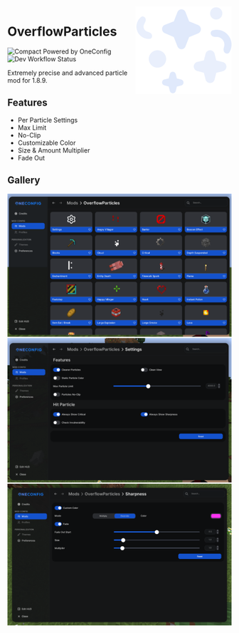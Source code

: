 <img align="right" src="src/main/resources/overflowparticles.svg" alt="OverflowParticles Icon"/>

# OverflowParticles

![Compact Powered by OneConfig](https://polyfrost.org/img/compact_vector.svg)  ![Dev Workflow Status](https://img.shields.io/github/v/release/Polyfrost/OverflowParticles.svg?style=for-the-badge&color=1452cc&label=release)

Extremely precise and advanced particle mod for 1.8.9.

## Features

- Per Particle Settings
- Max Limit
- No-Clip
- Customizable Color
- Size & Amount Multiplier
- Fade Out

## Gallery

![settings-page.png](images/settings-page.png)
![settings.png](images/settings.png)
![particle.png](images/particle.png)

